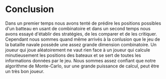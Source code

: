 Conclusion
============

Dans un premier temps nous avons tenté de prédire les positions possibles d'un batteau en usant de combinatoire et dans un second temps nous avons essayé d'établir des stratégies, de les comparer et de les critiquer.
Cependant nous sommes quand même arrivés à la conlusion que le jeu de la bataille navale possède une assez grande dimension combinatoire.
Un joueur qui joue aléatoirement ne vaut rien face à un joueur qui calcule minutieusement les positions des bateaux et se sert de toutes les informations données par le jeu.
Nous sommes assez confiant que notre algorithme de Monte-Carlo, sur une grande puissance de calcul, peut être un très bon joueur.
